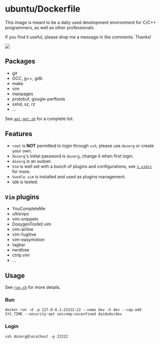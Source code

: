 # ubuntu/Dockerfile
This image is meant to be a daily used development environment for C/C++ programmers, as well as other professionals.

If you find it useful, please drop me a message in the comments. Thanks!

[![](https://images.microbadger.com/badges/image/daidodo/dev.svg)](https://microbadger.com/images/daidodo/dev "Get your own image badge on microbadger.com")

## Packages
* git
* GCC, g++, gdb
* make
* vim
* manpages
* protobuf, google-perftools
* sshd, sz, rz
* ...

See [`apt-get.sh`](https://github.com/daidodo/misc/blob/master/ubuntu/apt-get.sh) for a complete list.

## Features
* `root` is **NOT** permitted to login through `ssh`, please use `dozerg` or create your own.
* `dozerg`'s initial password is `dozerg`, change it when first login.
* `dozerg` is an sudoer.
* `Vim` is well set with a bunch of plugins and configurations, see [`1.vimrc`](https://github.com/daidodo/misc/blob/master/ubuntu/1.vimrc) for more.
* `Vundle.vim` is installed and used as plugins management.
* `GDB` is tested.

## `Vim` plugins
* YouCompleteMe
* ultisnips
* vim-snippets
* DoxygenToolkit.vim
* vim-airline
* vim-fugitive
* vim-easymotion
* tagbar
* nerdtree
* ctrlp.vim
* ...

## Usage
See [`run.sh`](https://github.com/daidodo/misc/blob/master/run.sh) for more details.

### Run
`docker run -d -p 127.0.0.1:22222:22 --name dev -h dev --cap-add SYS_TIME --security-opt seccomp:unconfined daidodo/dev`

### Login
`ssh dozerg@localhost -p 22222`
